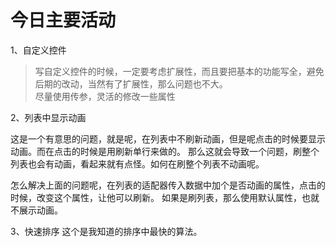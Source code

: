 # 今日主要活动

1、自定义控件

>写自定义控件的时候，一定要考虑扩展性，而且要把基本的功能写全，避免后期的改动，当然有了扩展性，那么问题也不大。  
>尽量使用传参，灵活的修改一些属性

2、列表中显示动画

这是一个有意思的问题，就是呢，在列表中不刷新动画，但是呢点击的时候要显示动画。而在点击的时候是用刷新单行来做的。
那么这就会导致一个问题，刷整个列表也会有动画，看起来就有点怪。如何在刷整个列表不动画呢。

怎么解决上面的问题呢，在列表的适配器传入数据中加个是否动画的属性，点击的时候，改变这个属性，让他可以刷新。
如果是刷列表，那么使用默认属性，也就不展示动画。

3、快速排序
这个是我知道的排序中最快的算法。



